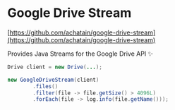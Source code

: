 Google Drive Stream
=
[https://github.com/achatain/google-drive-stream](https://github.com/achatain/google-drive-stream)

Provides Java Streams for the Google Drive API :sparkles:

```java
Drive client = new Drive(...);

new GoogleDriveStream(client)
        .files()
        .filter(file -> file.getSize() > 4096L)
        .forEach(file -> log.info(file.getName()));
```
